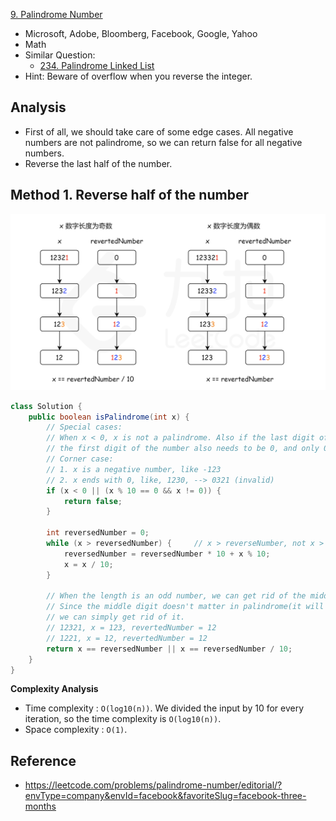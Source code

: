 [9. Palindrome Number](https://leetcode.com/problems/palindrome-number/)

* Microsoft, Adobe, Bloomberg, Facebook, Google, Yahoo
* Math
* Similar Question:
    * [234. Palindrome Linked List](https://leetcode.com/problems/palindrome-linked-list/)
* Hint: Beware of overflow when you reverse the integer.


## Analysis

* First of all, we should take care of some edge cases. All negative numbers are not palindrome, so we can return false for all negative numbers.
* Reverse the last half of the number.


## Method 1. Reverse half of the number
![](images/0009_Palindrome_Number.png)
```java
class Solution {
    public boolean isPalindrome(int x) {
        // Special cases:
        // When x < 0, x is not a palindrome. Also if the last digit of the number is 0, in order to be a palindrome,
        // the first digit of the number also needs to be 0, and only 0 satisfy this property.
        // Corner case:
        // 1. x is a negative number, like -123
        // 2. x ends with 0, like, 1230, --> 0321 (invalid)
        if (x < 0 || (x % 10 == 0 && x != 0)) {
            return false;
        }

        int reversedNumber = 0;
        while (x > reversedNumber) {     // x > reverseNumber, not x > 0
            reversedNumber = reversedNumber * 10 + x % 10;
            x = x / 10;
        }

        // When the length is an odd number, we can get rid of the middle digit by reversedNumber/10
        // Since the middle digit doesn't matter in palindrome(it will always equal to itself), 
        // we can simply get rid of it.
        // 12321, x = 123, revertedNumber = 12
        // 1221, x = 12, revertedNumber = 12
        return x == reversedNumber || x == reversedNumber / 10;
    }
}
```
**Complexity Analysis**
* Time complexity : `O(log10(n))`. We divided the input by 10 for every iteration, so the time complexity is `O(log10(n))`.
* Space complexity : `O(1)`.


## Reference
* https://leetcode.com/problems/palindrome-number/editorial/?envType=company&envId=facebook&favoriteSlug=facebook-three-months